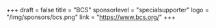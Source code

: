 +++
draft = false
title = "BCS"
sponsorlevel = "specialsupporter"
logo = "/img/sponsors/bcs.png"
link = "https://www.bcs.org/"
+++

